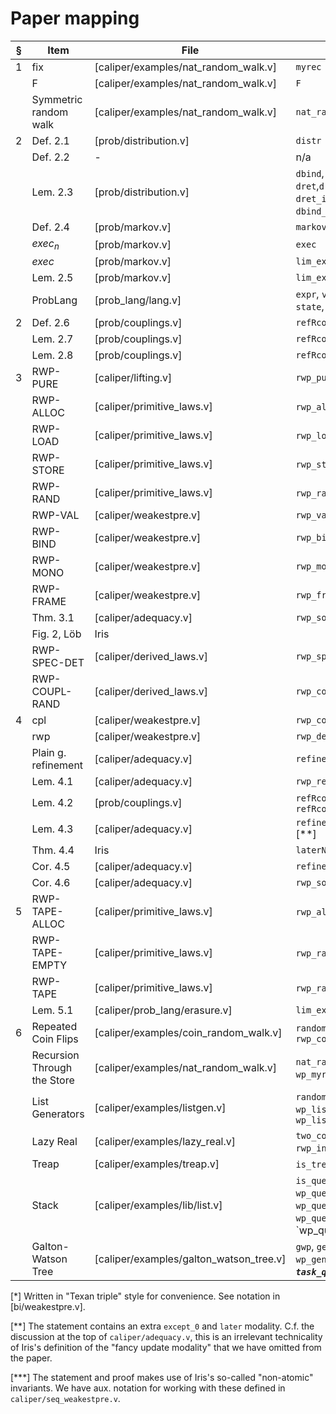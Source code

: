 # Paper mapping

| § | Item                        | File                                    | Name                                                                                          |
|---|-----------------------------|-----------------------------------------|-----------------------------------------------------------------------------------------------|
| 1 | fix                         | [caliper/examples/nat_random_walk.v]    | `myrec`                                                                                       |
|   | F                           | [caliper/examples/nat_random_walk.v]    | `F`                                                                                           |
|   | Symmetric random walk       | [caliper/examples/nat_random_walk.v]    | `nat_random_walk`                                                                             |
| 2 | Def. 2.1                    | [prob/distribution.v]                   | `distr`                                                                                       |
|   | Def. 2.2                    | -                                       | n/a                                                                                           |
|   | Lem. 2.3                    | [prob/distribution.v]                   | `dbind`, `dret`,`dret_id_right`, `dret_id_left`,`dbind_assoc`, `dbind_comm`, ...              |
|   | Def. 2.4                    | [prob/markov.v]                         | `markov`                                                                                      |
|   | $exec_n$                    | [prob/markov.v]                         | `exec`                                                                                        |
|   | $exec$                      | [prob/markov.v]                         | `lim_exec`                                                                                    |
|   | Lem. 2.5                    | [prob/markov.v]                         | `lim_exec_leq_mass`                                                                           |
|   | ProbLang                    | [prob_lang/lang.v]                      | `expr`, `val`, `ectx_item`, `state`, `head_step`                                              |
| 2 | Def. 2.6                    | [prob/couplings.v]                      | `refRcoupl`                                                                                   |
|   | Lem. 2.7                    | [prob/couplings.v]                      | `refRcoupl_eq_elim`                                                                           |
|   | Lem. 2.8                    | [prob/couplings.v]                      | `refRcoupl_mass_eq`                                                                           |
| 3 | RWP-PURE                    | [caliper/lifting.v]                     | `rwp_pure_step`                                                                               |
|   | RWP-ALLOC                   | [caliper/primitive_laws.v]              | `rwp_alloc` [*]                                                                               |
|   | RWP-LOAD                    | [caliper/primitive_laws.v]              | `rwp_load` [*]                                                                                |
|   | RWP-STORE                   | [caliper/primitive_laws.v]              | `rwp_store` [*]                                                                               |
|   | RWP-RAND                    | [caliper/primitive_laws.v]              | `rwp_rand` [*]                                                                                |
|   | RWP-VAL                     | [caliper/weakestpre.v]                  | `rwp_value`                                                                                   |
|   | RWP-BIND                    | [caliper/weakestpre.v]                  | `rwp_bind`                                                                                    |
|   | RWP-MONO                    | [caliper/weakestpre.v]                  | `rwp_mono`                                                                                    |
|   | RWP-FRAME                   | [caliper/weakestpre.v]                  | `rwp_frame_l`                                                                                 |
|   | Thm. 3.1                    | [caliper/adequacy.v]                    | `rwp_soundness_mass`                                                                          |
|   | Fig. 2, Löb                 | Iris                                    |                                                                                               |
|   | RWP-SPEC-DET                | [caliper/derived_laws.v]                | `rwp_spec_det`                                                                                |
|   | RWP-COUPL-RAND              | [caliper/derived_laws.v]                | `rwp_coupl_rand`                                                                              |
| 4 | cpl                         | [caliper/weakestpre.v]                  | `rwp_coupl`                                                                                   |
|   | rwp                         | [caliper/weakestpre.v]                  | `rwp_def`                                                                                     |
|   | Plain g. refinement         | [caliper/adequacy.v]                    | `refines`                                                                                     |
|   | Lem. 4.1                    | [caliper/adequacy.v]                    | `rwp_refines`                                                                                 |
|   | Lem. 4.2                    | [prob/couplings.v]                      | `refRcoupl_dret`, `refRcoupl_dbind`                                                           |
|   | Lem. 4.3                    | [caliper/adequacy.v]                    | `refines_soundness_laterN` [**]                                                               |
|   | Thm. 4.4                    | Iris                                    | `laterN_soundness`                                                                            |
|   | Cor. 4.5                    | [caliper/adequacy.v]                    | `refines_soundness`                                                                           |
|   | Cor. 4.6                    | [caliper/adequacy.v]                    | `rwp_soundness`                                                                               |
| 5 | RWP-TAPE-ALLOC              | [caliper/primitive_laws.v]              | `rwp_alloc_tape` [*]                                                                          |
|   | RWP-TAPE-EMPTY              | [caliper/primitive_laws.v]              | `rwp_rand_tape_empty` [*]                                                                     |
|   | RWP-TAPE                    | [caliper/primitive_laws.v]              | `rwp_rand_tape` [*]                                                                           |
|   | Lem. 5.1                    | [caliper/prob_lang/erasure.v]           | `lim_exec_eq_erasure`                                                                         |
| 6 | Repeated Coin Flips         | [caliper/examples/coin_random_walk.v]   | `random_walk`, `rwp_coin_flips`                                                               |
|   | Recursion Through the Store | [caliper/examples/nat_random_walk.v]    | `nat_random_walk`, `wp_myrec`, `wp_nat_rw`                                                    |
|   | List Generators             | [caliper/examples/listgen.v]            | `random_walk_nested`, `wp_listgen_flip`, `wp_listgen_list_bool`                               |
|   | Lazy Real                   | [caliper/examples/lazy_real.v]          | `two_coins`, `cmps`, `lazy_no`, `rwp_init`, `rwp_cmp`                                         |
|   | Treap                       | [caliper/examples/treap.v]              | `is_treap`, `wp_insert`                                                                       |
|   | Stack                       | [caliper/examples/lib/list.v]           | `is_queue`, `queue`, `wp_queue_create`, `wp_queue_add`, `wp_queue_take_0`, `wp_queue_take_Sn_ |
|   | Galton-Watson Tree          | [caliper/examples/galton_watson_tree.v] | `gwp`, `gen_tree`, `wp_gen_tree` [***], `task_spec`, `task_queue`, `wp_run` [***]             |

[*] Written in "Texan triple" style for convenience. See notation in [bi/weakestpre.v].

[**] The statement contains an extra `except_0` and `later` modality. C.f. the discussion at the top of `caliper/adequacy.v`, this is an irrelevant technicality of  Iris's definition of the "fancy update modality" that we have omitted from the paper.

[***] The statement and proof makes use of Iris's so-called "non-atomic" invariants. We have aux. notation for working with these defined in `caliper/seq_weakestpre.v`.
